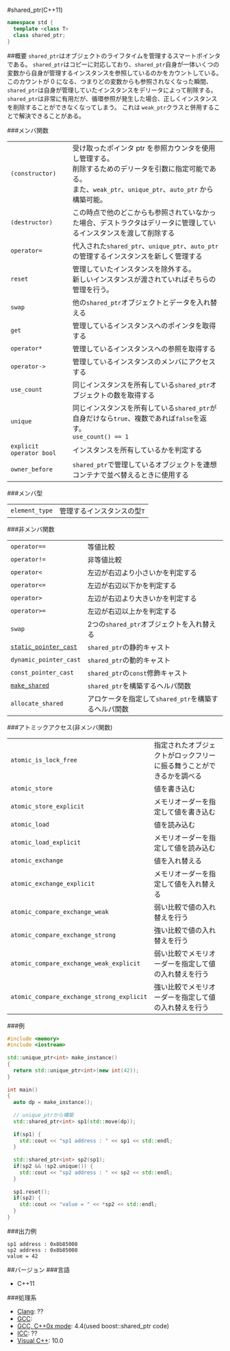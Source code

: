 #shared_ptr(C++11)
```cpp
namespace std {
  template <class T>
  class shared_ptr;
}
```

##概要
`shared_ptr`はオブジェクトのライフタイムを管理するスマートポインタである。 
`shared_ptr`はコピーに対応しており、`shared_ptr`自身が一体いくつの変数から自身が管理するインスタンスを参照しているのかをカウントしている。 
このカウントが 0 になる、つまりどの変数からも参照されなくなった瞬間、`shared_ptr`は自身が管理していたインスタンスをデリータによって削除する。 
`shared_ptr`は非常に有用だが、循環参照が発生した場合、正しくインスタンスを削除することができなくなってしまう。 
これは `weak_ptr`クラスと併用することで解決できることがある。


###メンバ関数

| | |
|---------------------------------------------------|----------------------------------------------------------------------------------------------------------------------------------------------------------------------------------------------------------------------------------------------------------------|
| `(constructor)` | 受け取ったポインタ ptr を参照カウンタを使用し管理する。<br/> 削除するためのデリータを引数に指定可能である。<br/> また、`weak_ptr`、`unique_ptr`、`auto_ptr` から構築可能。 |
| `(destructor)` | この時点で他のどこからも参照されていなかった場合、デストラクタはデリータに管理しているインスタンスを渡して削除する |
| `operator=` | 代入された`shared_ptr`、`unique_ptr`、`auto_ptr`の管理するインスタンスを新しく管理する |
| `reset` | 管理していたインスタンスを除外する。<br/> 新しいインスタンスが渡されていればそちらの管理を行う。 |
| `swap` | 他の`shared_ptr`オブジェクトとデータを入れ替える  |
| `get` | 管理しているインスタンスへのポインタを取得する |
| `operator*` | 管理しているインスタンスへの参照を取得する |
| `operator->` | 管理しているインスタンスのメンバにアクセスする |
| `use_count` | 同じインスタンスを所有している`shared_ptr`オブジェクトの数を取得する |
| `unique` | 同じインスタンスを所有している`shared_ptr`が自身だけなら`true`、複数であれば`false`を返す。<br/> `use_count() == 1` |
| `explicit operator bool` | インスタンスを所有しているかを判定する |
| `owner_before` | `shared_ptr`で管理しているオブジェクトを連想コンテナで並べ替えるときに使用する |


###メンバ型

| | |
|---------------------------|----------------------------------------------------|
| `element_type` | 管理するインスタンスの型`T` |


###非メンバ関数

| | |
|----------------------------------------------------------------------------------------------------------------------------|-------------------------------------------------------------------------------------|
| `operator==` | 等値比較 |
| `operator!=` | 非等値比較 |
| `operator<` | 左辺が右辺より小さいかを判定する |
| `operator<=` | 左辺が右辺以下かを判定する |
| `operator>` | 左辺が右辺より大きいかを判定する |
| `operator>=` | 左辺が右辺以上かを判定する |
| `swap` | 2つの`shared_ptr`オブジェクトを入れ替える |
| [`static_pointer_cast`](/reference/memory/static_pointer_cast.md) | `shared_ptr`の静的キャスト |
| `dynamic_pointer_cast` | `shared_ptr`の動的キャスト |
| `const_pointer_cast` | `shared_ptr`の`const`修飾キャスト |
| [`make_shared`](/reference/memory/make_shared.md) | `shared_ptr`を構築するヘルパ関数 |
| `allocate_shared` | アロケータを指定して`shared_ptr`を構築するヘルパ関数 |


###アトミックアクセス(非メンバ関数)

| | |
|-------------------------------------------------------------------------|--------------------------------------------------------------------------------------------------------|
| `atomic_is_lock_free` | 指定されたオブジェクトがロックフリーに振る舞うことができるかを調べる |
| `atomic_store` | 値を書き込む |
| `atomic_store_explicit` | メモリオーダーを指定して値を書き込む |
| `atomic_load` | 値を読み込む |
| `atomic_load_explicit` | メモリオーダーを指定して値を読み込む |
| `atomic_exchange` | 値を入れ替える |
| `atomic_exchange_explicit` | メモリオーダーを指定して値を入れ替える |
| `atomic_compare_exchange_weak` | 弱い比較で値の入れ替えを行う |
| `atomic_compare_exchange_strong` | 強い比較で値の入れ替えを行う |
| `atomic_compare_exchange_weak_explicit` | 弱い比較でメモリオーダーを指定して値の入れ替えを行う |
| `atomic_compare_exchange_strong_explicit` | 強い比較でメモリオーダーを指定して値の入れ替えを行う |


###例
```cpp
#include <memory>
#include <iostream>
 
std::unique_ptr<int> make_instance()
{
  return std::unique_ptr<int>(new int(42));
}
 
int main()
{
  auto dp = make_instance();
 
  // unique_ptrから構築
  std::shared_ptr<int> sp1(std::move(dp));
 
  if(sp1) {
    std::cout << "sp1 address : " << sp1 << std::endl;
  }
 
  std::shared_ptr<int> sp2(sp1);
  if(sp2 && !sp2.unique()) {
    std::cout << "sp2 address : " << sp2 << std::endl;
  }
 
  sp1.reset();
  if(sp2) {
    std::cout << "value = " << *sp2 << std::endl;
  }
}
```

###出力例
```
sp1 address : 0x8b85008
sp2 address : 0x8b85008
value = 42
```

##バージョン
###言語
- C++11

###処理系
- [Clang](/implementation#clang.md): ??
- [GCC](/implementation#gcc.md): 
- [GCC, C++0x mode](/implementation#gcc.md): 4.4(used boost::shared_ptr code)
- [ICC](/implementation#icc.md): ??
- [Visual C++](/implementation#visual_cpp.md): 10.0

